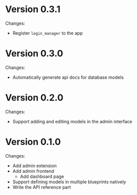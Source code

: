 # Version 0.3.1

Changes:

- Register `login_manager` to the app

# Version 0.3.0

Changes:

- Automatically generate api docs for database models

# Version 0.2.0

Changes:

- Support adding and editing models in the admin interface

# Version 0.1.0

Changes:

- Add admin extension
- Add admin frontend
  - Add dashboard page
- Support defining models in multiple blueprints natively
- Write the API reference part
